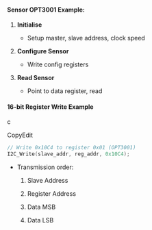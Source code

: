 #### Sensor OPT3001 Example:

1. **Initialise**
    
    - Setup master, slave address, clock speed
        
2. **Configure Sensor**
    
    - Write config registers
        
3. **Read Sensor**
    
    - Point to data register, read
        

#### 16-bit Register Write Example

c

CopyEdit
```c
// Write 0x10C4 to register 0x01 (OPT3001) 
I2C_Write(slave_addr, reg_addr, 0x10C4);
```

- Transmission order:
    
    1. Slave Address
        
    2. Register Address
        
    3. Data MSB
        
    4. Data LSB